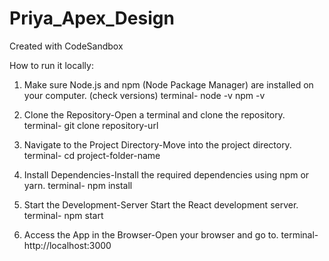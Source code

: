 # Priya_Apex_Design
Created with CodeSandbox

How to run it locally:

1. Make sure Node.js and npm (Node Package Manager) are installed on your computer.
(check versions) terminal- node -v npm -v

2. Clone the Repository-Open a terminal and clone the repository.
   terminal- git clone repository-url
3. Navigate to the Project Directory-Move into the project directory.
  terminal- cd project-folder-name
4. Install Dependencies-Install the required dependencies using npm or yarn.
  terminal- npm install
5. Start the Development-Server Start the React development server.
  terminal- npm start
6. Access the App in the Browser-Open your browser and go to.
   terminal- http://localhost:3000

